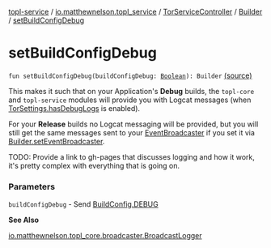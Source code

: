 [topl-service](../../../index.md) / [io.matthewnelson.topl_service](../../index.md) / [TorServiceController](../index.md) / [Builder](index.md) / [setBuildConfigDebug](./set-build-config-debug.md)

# setBuildConfigDebug

`fun setBuildConfigDebug(buildConfigDebug: `[`Boolean`](https://kotlinlang.org/api/latest/jvm/stdlib/kotlin/-boolean/index.html)`): Builder` [(source)](https://github.com/05nelsonm/TorOnionProxyLibrary-Android/blob/master/topl-service/src/main/java/io/matthewnelson/topl_service/TorServiceController.kt#L98)

This makes it such that on your Application's **Debug** builds, the `topl-core` and
`topl-service` modules will provide you with Logcat messages (when
[TorSettings.hasDebugLogs](../../../topl-core-base/io.matthewnelson.topl_core_base/-tor-settings/has-debug-logs.md) is enabled).

For your **Release** builds no Logcat messaging will be provided, but you
will still get the same messages sent to your [EventBroadcaster](../../../topl-core-base/io.matthewnelson.topl_core_base/-event-broadcaster/index.md) if you set it
via [Builder.setEventBroadcaster](set-event-broadcaster.md).

TODO: Provide a link to gh-pages that discusses logging and how it work, it's pretty
complex with everything that is going on.

### Parameters

`buildConfigDebug` - Send [BuildConfig.DEBUG](#)

**See Also**

[io.matthewnelson.topl_core.broadcaster.BroadcastLogger](../../../topl-core/io.matthewnelson.topl_core.broadcaster/-broadcast-logger/index.md)


